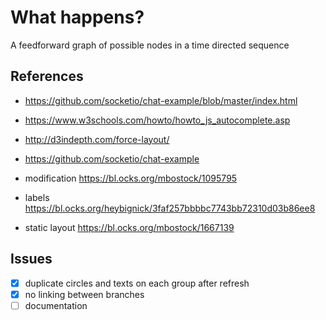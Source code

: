 # What happens?

A feedforward graph of possible nodes in a time directed sequence

## References

- https://github.com/socketio/chat-example/blob/master/index.html
- https://www.w3schools.com/howto/howto_js_autocomplete.asp
- http://d3indepth.com/force-layout/
- https://github.com/socketio/chat-example

- modification https://bl.ocks.org/mbostock/1095795
- labels https://bl.ocks.org/heybignick/3faf257bbbbc7743bb72310d03b86ee8
- static layout https://bl.ocks.org/mbostock/1667139


## Issues

- [x] duplicate circles and texts on each group after refresh
- [x] no linking between branches
- [ ] documentation
